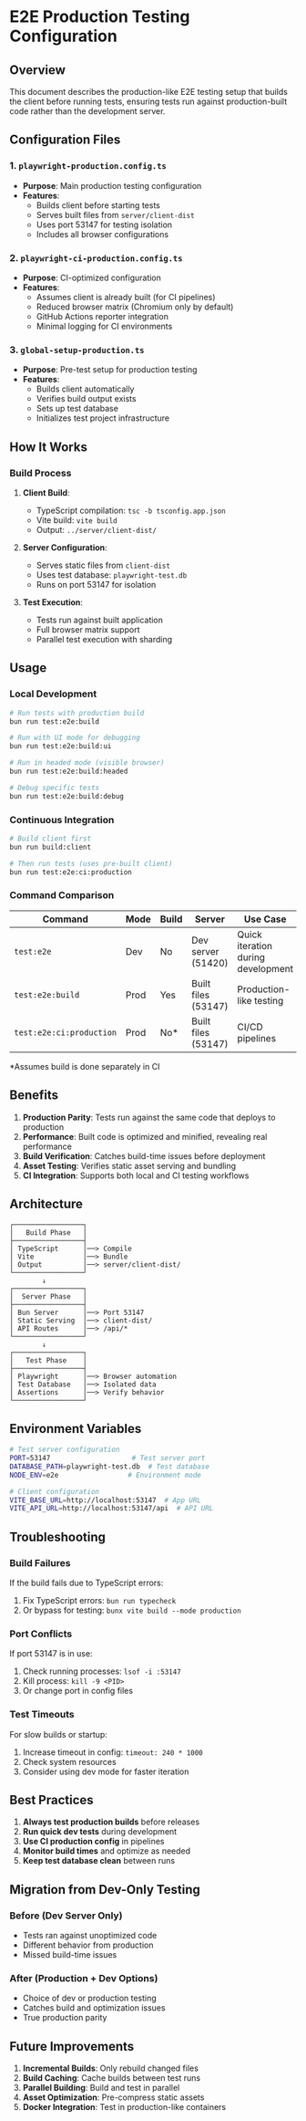 # E2E Production Testing Configuration

## Overview

This document describes the production-like E2E testing setup that builds the client before running tests, ensuring tests run against production-built code rather than the development server.

## Configuration Files

### 1. `playwright-production.config.ts`
- **Purpose**: Main production testing configuration
- **Features**:
  - Builds client before starting tests
  - Serves built files from `server/client-dist`
  - Uses port 53147 for testing isolation
  - Includes all browser configurations

### 2. `playwright-ci-production.config.ts`
- **Purpose**: CI-optimized configuration
- **Features**:
  - Assumes client is already built (for CI pipelines)
  - Reduced browser matrix (Chromium only by default)
  - GitHub Actions reporter integration
  - Minimal logging for CI environments

### 3. `global-setup-production.ts`
- **Purpose**: Pre-test setup for production testing
- **Features**:
  - Builds client automatically
  - Verifies build output exists
  - Sets up test database
  - Initializes test project infrastructure

## How It Works

### Build Process

1. **Client Build**: 
   - TypeScript compilation: `tsc -b tsconfig.app.json`
   - Vite build: `vite build`
   - Output: `../server/client-dist/`

2. **Server Configuration**:
   - Serves static files from `client-dist`
   - Uses test database: `playwright-test.db`
   - Runs on port 53147 for isolation

3. **Test Execution**:
   - Tests run against built application
   - Full browser matrix support
   - Parallel test execution with sharding

## Usage

### Local Development

```bash
# Run tests with production build
bun run test:e2e:build

# Run with UI mode for debugging
bun run test:e2e:build:ui

# Run in headed mode (visible browser)
bun run test:e2e:build:headed

# Debug specific tests
bun run test:e2e:build:debug
```

### Continuous Integration

```bash
# Build client first
bun run build:client

# Then run tests (uses pre-built client)
bun run test:e2e:ci:production
```

### Command Comparison

| Command | Mode | Build | Server | Use Case |
|---------|------|-------|--------|----------|
| `test:e2e` | Dev | No | Dev server (51420) | Quick iteration during development |
| `test:e2e:build` | Prod | Yes | Built files (53147) | Production-like testing |
| `test:e2e:ci:production` | Prod | No* | Built files (53147) | CI/CD pipelines |

*Assumes build is done separately in CI

## Benefits

1. **Production Parity**: Tests run against the same code that deploys to production
2. **Performance**: Built code is optimized and minified, revealing real performance
3. **Build Verification**: Catches build-time issues before deployment
4. **Asset Testing**: Verifies static asset serving and bundling
5. **CI Integration**: Supports both local and CI testing workflows

## Architecture

```
┌─────────────────┐
│   Build Phase   │
├─────────────────┤
│ TypeScript      │──> Compile
│ Vite            │──> Bundle
│ Output          │──> server/client-dist/
└─────────────────┘
        ↓
┌─────────────────┐
│  Server Phase   │
├─────────────────┤
│ Bun Server      │──> Port 53147
│ Static Serving  │──> client-dist/
│ API Routes      │──> /api/*
└─────────────────┘
        ↓
┌─────────────────┐
│   Test Phase    │
├─────────────────┤
│ Playwright      │──> Browser automation
│ Test Database   │──> Isolated data
│ Assertions      │──> Verify behavior
└─────────────────┘
```

## Environment Variables

```bash
# Test server configuration
PORT=53147                    # Test server port
DATABASE_PATH=playwright-test.db  # Test database
NODE_ENV=e2e                 # Environment mode

# Client configuration
VITE_BASE_URL=http://localhost:53147  # App URL
VITE_API_URL=http://localhost:53147/api  # API URL
```

## Troubleshooting

### Build Failures

If the build fails due to TypeScript errors:

1. Fix TypeScript errors: `bun run typecheck`
2. Or bypass for testing: `bunx vite build --mode production`

### Port Conflicts

If port 53147 is in use:

1. Check running processes: `lsof -i :53147`
2. Kill process: `kill -9 <PID>`
3. Or change port in config files

### Test Timeouts

For slow builds or startup:

1. Increase timeout in config: `timeout: 240 * 1000`
2. Check system resources
3. Consider using dev mode for faster iteration

## Best Practices

1. **Always test production builds** before releases
2. **Run quick dev tests** during development
3. **Use CI production config** in pipelines
4. **Monitor build times** and optimize as needed
5. **Keep test database clean** between runs

## Migration from Dev-Only Testing

### Before (Dev Server Only)
- Tests ran against unoptimized code
- Different behavior from production
- Missed build-time issues

### After (Production + Dev Options)
- Choice of dev or production testing
- Catches build and optimization issues
- True production parity

## Future Improvements

1. **Incremental Builds**: Only rebuild changed files
2. **Build Caching**: Cache builds between test runs
3. **Parallel Building**: Build and test in parallel
4. **Asset Optimization**: Pre-compress static assets
5. **Docker Integration**: Test in production-like containers